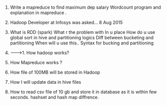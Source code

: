 1. Write a mapreduce to find maximum dep salary Wordcount program and explanation in mapreduce .
	
1. Hadoop Developer at Infosys was asked...	8 Aug 2015
1. What is RDD (spark) What r the problem with In u place How do u use global sort in hive and partitioning logics Diff between bucketing and partitioning When will u use this.. Syntax for bucking and partitioning
1. --->1. How hadoop works?
 2. How Mapreduce works ?
 3. How file of 100MB will be stored in Hadoop 
4. How I will update data in hive files 
5. How to read csv file of 10 gb and store it in database as it is within few seconds.
hashset and hash map diffrence.




